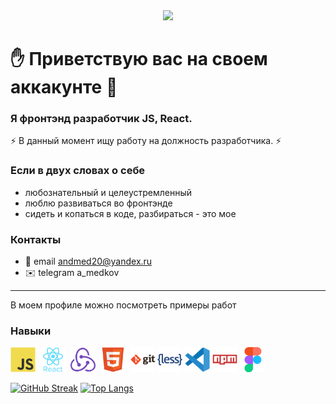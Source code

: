 

<!--
### Hi there 👋
**qwelip/qwelip** is a ✨ _special_ ✨ repository because its `README.md` (this file) appears on your GitHub profile.

Here are some ideas to get you started:

- 🔭 I’m currently working on ...
- 🌱 I’m currently learning ...
- 👯 I’m looking to collaborate on ...
- 🤔 I’m looking for help with ...
- 💬 Ask me about ...
- 📫 How to reach me: ...
- 😄 Pronouns: ...
- ⚡ Fun fact: ...
-->

<div id="header" align="center">
  <img src="https://media.giphy.com/media/fwbZnTftCXVocKzfxR/giphy.gif" width="100"/>
</div>

# :raised_hand: Приветствую вас на своем аккакунте :guitar:

### Я фронтэнд разработчик JS, React.

⚡ В данный момент ищу работу на должность разработчика. ⚡

### Если в двух словах о себе
* любознательный и целеустремленный
* люблю развиваться во фронтэнде
* сидеть и копаться в коде, разбираться - это мое

### Контакты
- :email: email andmed20@yandex.ru
- :envelope: telegram a_medkov

-------
В моем профиле можно посмотреть примеры работ


### Навыки

<div>
  <img src="https://github.com/devicons/devicon/blob/master/icons/javascript/javascript-original.svg" title="JavaScript" alt="JavaScript" width="40" height="40"/>&nbsp;
  <img src="https://github.com/devicons/devicon/blob/master/icons/react/react-original-wordmark.svg" title="React" alt="React" width="40" height="40"/>&nbsp;
  <img src="https://github.com/devicons/devicon/blob/master/icons/redux/redux-original.svg" title="Redux" alt="Redux " width="40" height="40"/>&nbsp;
  <img src="https://github.com/devicons/devicon/blob/master/icons/html5/html5-original.svg" title="HTML5" alt="HTML" width="40" height="40"/>&nbsp;
  <img src="https://github.com/devicons/devicon/blob/master/icons/git/git-original-wordmark.svg" title="Git" **alt="Git" width="40" height="40"/>
  <img src="https://github.com/devicons/devicon/blob/master/icons/less/less-plain-wordmark.svg" title="Git" **alt="Git" width="40" height="40"/>
  <img src="https://github.com/devicons/devicon/blob/master/icons/vscode/vscode-original.svg" title="Git" **alt="Git" width="40" height="40"/>
  <img src="https://github.com/devicons/devicon/blob/master/icons/npm/npm-original-wordmark.svg" title="Git" **alt="Git" width="40" height="40"/>
  <img src="https://github.com/devicons/devicon/blob/master/icons/figma/figma-original.svg" title="Git" **alt="Git" width="40" height="40"/>
</div>




[![GitHub Streak](http://github-readme-streak-stats.herokuapp.com?user=qwelip&theme=dark&background=000000)](https://git.io/streak-stats)
[![Top Langs](https://github-readme-stats.vercel.app/api/top-langs/?username=qwelip&layout=compact&theme=vision-friendly-dark)](https://github.com/anuraghazra/github-readme-stats)






